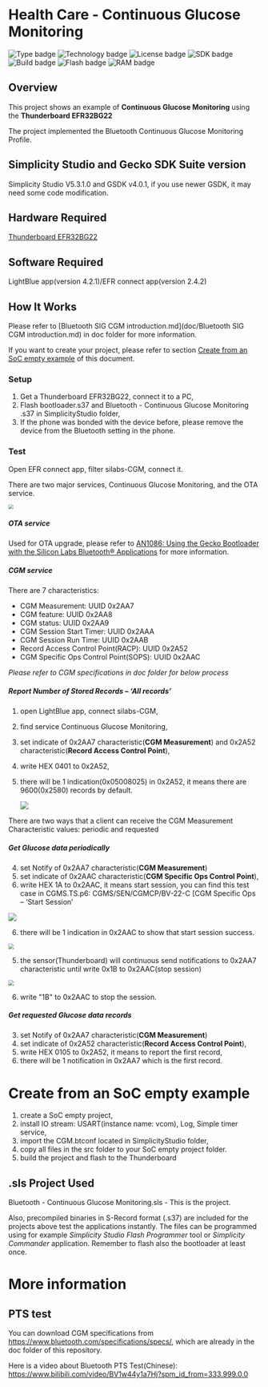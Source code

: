 # Health Care - **Continuous Glucose Monitoring**
![Type badge](https://img.shields.io/badge/dynamic/json?url=https://raw.githubusercontent.com/SiliconLabs/application_examples_ci/master/bluetooth_applications/bluetooth_cgm_common.json&label=Type&query=type&color=green)
![Technology badge](https://img.shields.io/badge/dynamic/json?url=https://raw.githubusercontent.com/SiliconLabs/application_examples_ci/master/bluetooth_applications/bluetooth_cgm_common.json&label=Technology&query=technology&color=green)
![License badge](https://img.shields.io/badge/dynamic/json?url=https://raw.githubusercontent.com/SiliconLabs/application_examples_ci/master/bluetooth_applications/bluetooth_cgm_common.json&label=License&query=license&color=green)
![SDK badge](https://img.shields.io/badge/dynamic/json?url=https://raw.githubusercontent.com/SiliconLabs/application_examples_ci/master/bluetooth_applications/bluetooth_cgm_common.json&label=SDK&query=sdk&color=green)
![Build badge](https://img.shields.io/endpoint?url=https://raw.githubusercontent.com/SiliconLabs/application_examples_ci/master/bluetooth_applications/bluetooth_cgm_build_status.json)
![Flash badge](https://img.shields.io/badge/dynamic/json?url=https://raw.githubusercontent.com/SiliconLabs/application_examples_ci/master/bluetooth_applications/bluetooth_cgm_common.json&label=Flash&query=flash&color=blue)
![RAM badge](https://img.shields.io/badge/dynamic/json?url=https://raw.githubusercontent.com/SiliconLabs/application_examples_ci/master/bluetooth_applications/bluetooth_cgm_common.json&label=RAM&query=ram&color=blue)

## Overview ##

This project shows an example of **Continuous Glucose Monitoring**  using the **Thunderboard EFR32BG22**

The project implemented the Bluetooth Continuous Glucose Monitoring Profile.

## Simplicity Studio and Gecko SDK Suite version ##

Simplicity Studio V5.3.1.0 and GSDK v4.0.1, if you use newer GSDK, it may need some code modification.

## Hardware Required ##

[Thunderboard EFR32BG22](https://www.silabs.com/development-tools/thunderboard/thunderboard-bg22-kit)

## Software Required

LightBlue app(version 4.2.1)/EFR connect app(version 2.4.2)


## How It Works ##

Please refer to [Bluetooth SIG CGM introduction.md](doc/Bluetooth SIG CGM introduction.md) in doc folder for more information.

If you want to create your project, please refer to section [Create from an SoC empty example](#create-from-an-soc-empty-example) of this document.

### Setup

1. Get a Thunderboard EFR32BG22, connect it to a PC,
3. Flash bootloader.s37 and Bluetooth - Continuous Glucose Monitoring .s37 in SimplicityStudio folder,
3. If the phone was bonded with the device before,  please remove the device from the Bluetooth setting in the phone.

### Test

Open EFR connect app, filter silabs-CGM, connect it.

There are two major services, Continuous Glucose Monitoring, and the OTA service.

<img src="./images/service.jpg" style="zoom:60%;" />

##### OTA service

Used for OTA upgrade, please refer to [AN1086: Using the Gecko Bootloader with the Silicon Labs Bluetooth® Applications](https://www.silabs.com/documents/public/application-notes/an1086-gecko-bootloader-bluetooth.pdf) for more information.

##### CGM service

There are 7 characteristics: 

- CGM Measurement: UUID 0x2AA7 
- CGM feature: UUID 0x2AA8
- CGM status: UUID 0x2AA9
- CGM Session Start Timer: UUID 0x2AAA
- CGM Session Run Time: UUID 0x2AAB
- Record Access Control Point(RACP): UUID 0x2A52
- CGM Specific Ops Control Point(SOPS): UUID 0x2AAC

*Please refer to CGM specifications in doc folder for below process*

##### Report Number of Stored Records – ‘All records’

1. open LightBlue app, connect silabs-CGM,

2. find service Continuous Glucose Monitoring,

3. set indicate of 0x2AA7 characteristic(**CGM Measurement**) and 0x2A52 characteristic(**Record Access Control Point**),

4. write HEX 0401 to 0x2A52,

5. there will be 1 indication(0x05008025) in 0x2A52, it means there are 9600(0x2580) records by default.

   ![](./images/get_num.jpg)

There are two ways that a client can receive the CGM Measurement Characteristic values: periodic and requested

##### Get Glucose data periodically

4. set Notify of 0x2AA7 characteristic(**CGM Measurement**)
5. set indicate of 0x2AAC characteristic(**CGM Specific Ops Control Point**),
6. write HEX 1A to 0x2AAC, it means start session, you can find this test case in CGMS.TS.p6: CGMS/SEN/CGMCP/BV-22-C [CGM Specific Ops – ‘Start Session’

![](./images/start_session.jpg)

6. there will be 1 indication in 0x2AAC to show that start session success.

<img src="./images/succeed.jpg" style="zoom:67%;" />





5. the sensor(Thunderboard) will continuous send notifications to 0x2AA7 characteristic until write 0x1B to 0x2AAC(stop session)

<img src="./images/notifications.jpg" style="zoom:67%;" />

6. write "1B" to 0x2AAC to stop the session.

##### Get requested Glucose data records

3. set Notify of 0x2AA7 characteristic(**CGM Measurement**)
4. set indicate of 0x2A52 characteristic(**Record Access Control Point**),
5. write HEX  0105 to 0x2A52, it means to report the first record,
6. there will be 1 notification in 0x2AA7 which is the first record.

# Create from an SoC empty example #

1. create a SoC empty project,
3. install IO stream: USART(instance name: vcom), Log, Simple timer service,
5. import the CGM.btconf located in SimplicityStudio folder,
6. copy all files in the src folder to your SoC empty project folder.
5. build the project and flash to the Thunderboard

## .sls Project Used ##

Bluetooth - Continuous Glucose Monitoring.sls - This is the project. 

Also, precompiled binaries in S-Record format (.s37) are included for the projects above test the applications instantly. The files can be programmed using for example _Simplicity Studio Flash Programmer_ tool or _Simplicity Commander_ application. Remember to flash also the bootloader at least once.

# More information #

## PTS test ##

You can download CGM specifications from https://www.bluetooth.com/specifications/specs/, which are already in the doc folder of this repository.

Here is a video about Bluetooth PTS Test(Chinese): https://www.bilibili.com/video/BV1w44y1a7Hj?spm_id_from=333.999.0.0





